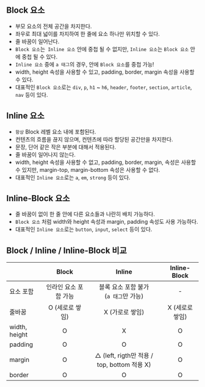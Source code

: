 ## Block 요소

- 부모 요소의 전체 공간을 차지한다.
- 좌우로 최대 넓이를 차지하여 한 줄에 요소 하나만 위치할 수 있다.
- 줄 바꿈이 일어난다.
- `Block 요소`는` Inline 요소` 안에 중첩 될 수 없지만, `Inline 요소`는 `Block 요소` 안에 중첩 될 수 있다.
- `Inline 요소` 중에 `a 태그`의 경우, 안에 `Block 요소`를 중첩 가능!
- width, height 속성을 사용할 수 있고, padding, border, margin 속성을 사용할 수 있다.
- 대표적인 `Block 요소`로는 `div`, `p`, `h1` ~ `h6`, `header`, `footer`, `section`, `article`, `nav` 등이 있다.

## Inline 요소

- `항상` Block 레벨 요소 내에 포함된다.
- 컨텐츠의 흐름을 끊지 않으며, 컨텐츠에 따라 할당된 공간만을 차지한다.
- 문장, 단어 같은 작은 부분에 대해서 적용된다.
- 줄 바꿈이 일어나지 않는다.
- width, height 속성을 사용할 수 없고, padding, border, margin, 속성은 사용할 수 있지만, margin-top, margin-bottom 속성은 사용할 수 없다.
- 대표적인 `Inline 요소`로는 `a`, `em`, `strong` 등이 있다.

## Inline-Block 요소

- 줄 바꿈이 없이 한 줄 안에 다른 요소들과 나란히 배치 가능하다.
- `Block 요소` 처럼 width와 height 속성과 margin, padding 속성도 사용 가능하다.
- 대표적인 `Inline 요소`로는 `button`, `input`, `select` 등이 있다.
 
## Block / Inline / Inline-Block 비교

| | Block | Inline | Inline-Block |
| --- | :---: | :---: | :---: |
| 요소 포함 | 인라인 요소 포함 가능 | 블록 요소 포함 불가<br> (`a 태그`만 가능) | - |
| 줄바꿈 | O (세로로 쌓임) | X (가로로 쌓임) | X (세로로 쌓임) |
| width, height | O | X | O |
| padding | O | O | O |
| margin | O |△ (left, rigth만 적용 / top, bottom 적용 X) | O |
| border | O | O | O |
